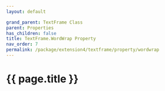 ```yaml
---
layout: default

grand_parent: TextFrame Class
parent: Properties
has_children: false
title: TextFrame.WordWrap Property
nav_order: 7
permalink: /package/extension4/textframe/property/wordwrap
---
```

# {{ page.title }}